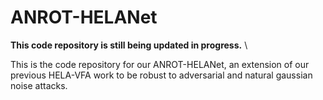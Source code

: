 # ANROT-HELANet

**This code repository is still being updated in progress.** \

This is the code repository for our ANROT-HELANet, an extension of our previous HELA-VFA work to be robust to adversarial and natural gaussian noise attacks.
